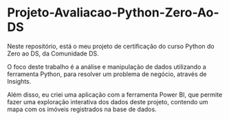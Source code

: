 # Projeto-Avaliacao-Python-Zero-Ao-DS

Neste repositório, está o meu projeto de certificação do curso Python do Zero ao DS, da Comunidade DS.

O foco deste trabalho é a análise e manipulação de dados utilizando a ferramenta Python, para resolver um problema de negócio, através de Insights.

Além disso, eu criei uma aplicação com a ferramenta Power BI, que permite fazer uma exploração interativa dos dados deste projeto, contendo um mapa com os imóveis registrados na base de dados.
